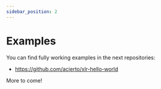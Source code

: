 ```yaml
---
sidebar_position: 2
---
```


# Examples

You can find fully working examples in the next repositories: 

* https://github.com/acierto/xlr-hello-world

More to come!
